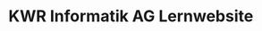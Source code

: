 # KWR Informatik AG Lernwebsite

<!-- Es wird Zeitweise notwendig sein, einen Computer oder eine virtuelle Maschine mit Administratorrechten zu haben. Genauere Informationen sind in diesem Fall in den Installationsanweisungen enthalten. -->
